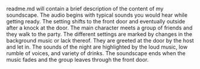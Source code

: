 readme.md will contain a brief description of the content of my soundscape. The audio begins with typical sounds 
you would hear while getting ready. The setting shifts to the front door and eventually outside after a knock at the 
door. The main character meets a group of friends and they walk to the party. The different settings are marked by changes in 
the background music or lack thereof. They are greeted at the door by the host and let in. The sounds of the night are 
highlighted by the loud music, low rumble of voices, and variety of drinks. The soundscape ends when the music fades and 
the group leaves through the front door. 

